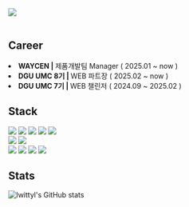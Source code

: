 <div width="1000" height="250" style="object-fit: cover">
    <img src="https://postfiles.pstatic.net/MjAyNDAyMDhfMTMz/MDAxNzA3MzI1MjMxNTkx.KAf2iCjMG9bNdWEj2_LyjVb9vlKwwWMyLWNypoihHnAg.r5WHaWzPuLD3I_SmaMb1QKyi2fJ4OJ58BEXHT7h5O5gg.JPEG.mercury0502/tulip_wallpaper_mobile.jpg?type=w966">
</div>
<br>
<h2>Career</h2>
<li> <strong>WAYCEN | </strong>제품개발팀 Manager ( 2025.01 ~ now )</li>
<li> <strong>DGU UMC 8기 | </strong>WEB 파트장 ( 2025.02 ~ now )</li>
<li> <strong>DGU UMC 7기 | </strong>WEB 챌린저 ( 2024.09 ~ 2025.02 )</li>

<h2>Stack</h2>
<div>
  <img src="https://img.shields.io/badge/HTML5-ddddff?style=flat-square&logo=html5&logoColor=white"/>
  <img src="https://img.shields.io/badge/CSS3-e5ddff?style=flat-square&logo=css3&logoColor=white"/>
  <img src="https://img.shields.io/badge/TailwindCSS-e5ddff?style=flat-square&logo=tailwindcss&logoColor=white"/>
  <img src="https://img.shields.io/badge/JavaScript-eeddff?style=flat-square&logo=javascript&logoColor=white"/>
  <img src="https://img.shields.io/badge/Typescript-f6ddff?style=flat-square&logo=Typescript&logoColor=white"/>
</div>
<div>
  <img src="https://img.shields.io/badge/Vue.js-eeddff?style=flat-square&logo=Vue.js&logoColor=white"/>
  <img src="https://img.shields.io/badge/React-e5ddff?style=flat-square&logo=React&logoColor=white"/>
</div>
<div>
  <img src="https://img.shields.io/badge/Python-eeddff?style=flat-square&logo=Python&logoColor=white"/>
  <img src="https://img.shields.io/badge/C-f6ddff?style=flat-square&logo=C&logoColor=white"/>
  <img src="https://img.shields.io/badge/C++-ddddff?style=flat-square&logo=C++%2B%2B&logoColor=white"/>
  <img src="https://img.shields.io/badge/Java-e5ddff?style=flat-square&logo=Java&logoColor=white"/>
</div>
<h2>Stats</h2>

![lwittyl's GitHub stats](https://github-readme-stats.vercel.app/api?username=lwittyl&show_icons=true&theme=shadow_red)

